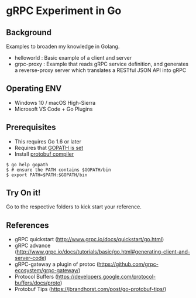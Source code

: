 gRPC Experiment in Go
======================

Background
-------------

Examples to broaden my knowledge in Golang. 

* helloworld : Basic example of a client and server
* grpc-proxy : Example that reads gRPC service definition, and generates a reverse-proxy server which translates a RESTful JSON API into gRPC

Operating ENV
-------------
- Windows 10 / macOS High-Sierra
- Microsoft VS Code + Go Plugins 

Prerequisites
-------------

- This requires Go 1.6 or later
- Requires that [GOPATH is set](https://golang.org/doc/code.html#GOPATH)
- Install [protobuf compiler](https://github.com/google/protobuf/blob/master/README.md#protocol-compiler-installation)

```
$ go help gopath
$ # ensure the PATH contains $GOPATH/bin
$ export PATH=$PATH:$GOPATH/bin
```

Try On it!
-------------

Go to the respective folders to kick start your reference.

References
-------------
* gRPC quickstart (http://www.grpc.io/docs/quickstart/go.html)
* gRPC advance (http://www.grpc.io/docs/tutorials/basic/go.html#generating-client-and-server-code)
* gRPC-gateway a plugin of protoc (https://github.com/grpc-ecosystem/grpc-gateway/)
* Protocol Buffers (https://developers.google.com/protocol-buffers/docs/proto)
* Protobuf Tips (https://jbrandhorst.com/post/go-protobuf-tips/)